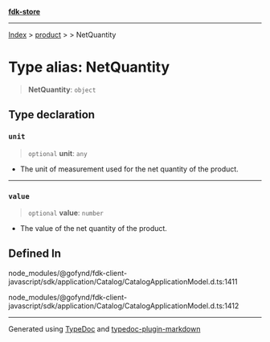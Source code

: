 [**fdk-store**](../../../README.md)
***

[Index](../../../API.md) > [product](../../README.md) > [<internal>](../README.md) > NetQuantity

# Type alias: NetQuantity

> **NetQuantity**: `object`

## Type declaration

### `unit`

> `optional` **unit**: `any`

- The unit of measurement used for the net quantity
of the product.

***

### `value`

> `optional` **value**: `number`

- The value of the net quantity of the product.

## Defined In

node\_modules/@gofynd/fdk-client-javascript/sdk/application/Catalog/CatalogApplicationModel.d.ts:1411

node\_modules/@gofynd/fdk-client-javascript/sdk/application/Catalog/CatalogApplicationModel.d.ts:1412

***
Generated using [TypeDoc](https://typedoc.org/) and [typedoc-plugin-markdown](https://www.npmjs.com/package/typedoc-plugin-markdown)
